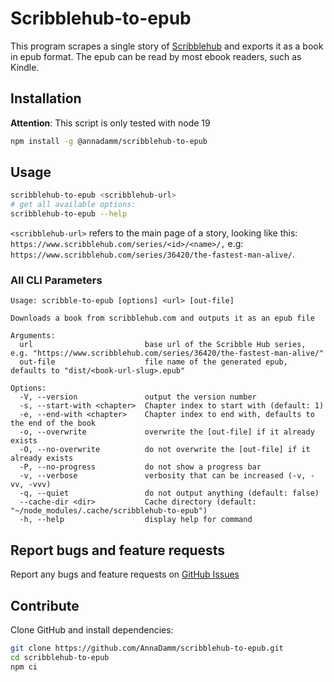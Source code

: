 # Scribblehub-to-epub

This program scrapes a single story of [Scribblehub](https://www.scribblehub.com)
and exports it as a book in epub format.
The epub can be read by most ebook readers, such as Kindle.

## Installation

**Attention**: This script is only tested with node 19

```bash
npm install -g @annadamm/scribblehub-to-epub
```

## Usage

```bash
scribblehub-to-epub <scribblehub-url>
# get all available options:
scribblehub-to-epub --help
```

`<scribblehub-url>` refers to the main page of a story, looking like this: `https://www.scribblehub.com/series/<id>/<name>/,`
e.g: `https://www.scribblehub.com/series/36420/the-fastest-man-alive/`.

### All CLI Parameters

```text
Usage: scribble-to-epub [options] <url> [out-file]

Downloads a book from scribblehub.com and outputs it as an epub file

Arguments:
  url                         base url of the Scribble Hub series, e.g. "https://www.scribblehub.com/series/36420/the-fastest-man-alive/"
  out-file                    file name of the generated epub, defaults to "dist/<book-url-slug>.epub"

Options:
  -V, --version               output the version number
  -s, --start-with <chapter>  Chapter index to start with (default: 1)
  -e, --end-with <chapter>    Chapter index to end with, defaults to the end of the book
  -o, --overwrite             overwrite the [out-file] if it already exists
  -O, --no-overwrite          do not overwrite the [out-file] if it already exists
  -P, --no-progress           do not show a progress bar
  -v, --verbose               verbosity that can be increased (-v, -vv, -vvv)
  -q, --quiet                 do not output anything (default: false)
  --cache-dir <dir>           Cache directory (default: "~/node_modules/.cache/scribblehub-to-epub")
  -h, --help                  display help for command
```

## Report bugs and feature requests

Report any bugs and feature requests on [GitHub Issues](https://github.com/AnnaDamm/scribblehub-to-epub/issues)

## Contribute

Clone GitHub and install dependencies:

```bash
git clone https://github.com/AnnaDamm/scribblehub-to-epub.git
cd scribblehub-to-epub
npm ci
```
